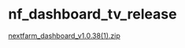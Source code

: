 # nf_dashboard_tv_release

[nextfarm_dashboard_v1.0.38(1).zip](https://github.com/user-attachments/files/16636794/nextfarm_dashboard_v1.0.38.1.zip)
